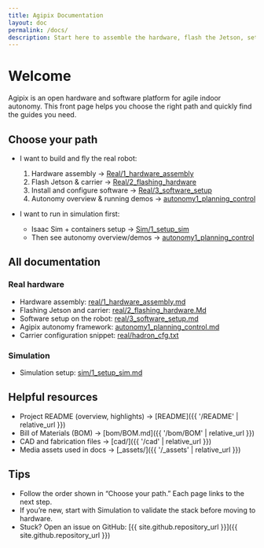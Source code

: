 ```yaml
---
title: Agipix Documentation
layout: doc
permalink: /docs/
description: Start here to assemble the hardware, flash the Jetson, set up software, or run the simulation.
---
```


# Welcome

Agipix is an open hardware and software platform for agile indoor autonomy. This front page helps you choose the right path and quickly find the guides you need.

## Choose your path

- I want to build and fly the real robot:
	1) Hardware assembly → [Real/1_hardware_assembly](real/1_hardware_assembly.md)
	2) Flash Jetson & carrier → [Real/2_flashing_hardware](real/2_flashing_hardware.Md)
	3) Install and configure software → [Real/3_software_setup](real/3_software_setup.md)
	4) Autonomy overview & running demos → [autonomy1_planning_control](autonomy1_planning_control.md)

- I want to run in simulation first:
	- Isaac Sim + containers setup → [Sim/1_setup_sim](sim/1_setup_sim.md)
	- Then see autonomy overview/demos → [autonomy1_planning_control](autonomy1_planning_control.md)

## All documentation

### Real hardware
- Hardware assembly: [real/1_hardware_assembly.md](real/1_hardware_assembly.md)
- Flashing Jetson and carrier: [real/2_flashing_hardware.Md](real/2_flashing_hardware.Md)
- Software setup on the robot: [real/3_software_setup.md](real/3_software_setup.md)
- Agipix autonomy framework: [autonomy1_planning_control.md](autonomy1_planning_control.md)
- Carrier configuration snippet: [real/hadron_cfg.txt](real/hadron_cfg.txt)

### Simulation
- Simulation setup: [sim/1_setup_sim.md](sim/1_setup_sim.md)

## Helpful resources

- Project README (overview, highlights) → [README]({{ '/README' | relative_url }})
- Bill of Materials (BOM) → [bom/BOM.md]({{ '/bom/BOM' | relative_url }})
- CAD and fabrication files → [cad/]({{ '/cad' | relative_url }})
- Media assets used in docs → [_assets/]({{ '/_assets' | relative_url }})

## Tips

- Follow the order shown in “Choose your path.” Each page links to the next step.
- If you’re new, start with Simulation to validate the stack before moving to hardware.
- Stuck? Open an issue on GitHub: [{{ site.github.repository_url }}]({{ site.github.repository_url }})


